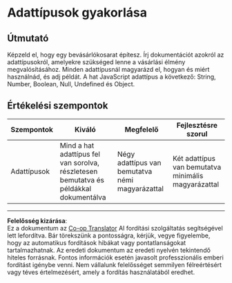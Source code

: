 <!--
CO_OP_TRANSLATOR_METADATA:
{
  "original_hash": "de0ec12c337394806425c7fd2f003b62",
  "translation_date": "2025-10-03T10:32:44+00:00",
  "source_file": "2-js-basics/1-data-types/assignment.md",
  "language_code": "hu"
}
-->
# Adattípusok gyakorlása

## Útmutató

Képzeld el, hogy egy bevásárlókosarat építesz. Írj dokumentációt azokról az adattípusokról, amelyekre szükséged lenne a vásárlási élmény megvalósításához. Minden adattípusnál magyarázd el, hogyan és miért használnád, és adj példát. A hat JavaScript adattípus a következő: String, Number, Boolean, Null, Undefined és Object.

## Értékelési szempontok

Szempontok | Kiváló | Megfelelő | Fejlesztésre szorul
--- | --- | --- | --- |
Adattípusok | Mind a hat adattípus fel van sorolva, részletesen bemutatva és példákkal dokumentálva | Négy adattípus van bemutatva némi magyarázattal | Két adattípus van bemutatva minimális magyarázattal |

---

**Felelősség kizárása**:  
Ez a dokumentum az [Co-op Translator](https://github.com/Azure/co-op-translator) AI fordítási szolgáltatás segítségével lett lefordítva. Bár törekszünk a pontosságra, kérjük, vegye figyelembe, hogy az automatikus fordítások hibákat vagy pontatlanságokat tartalmazhatnak. Az eredeti dokumentum az eredeti nyelvén tekintendő hiteles forrásnak. Fontos információk esetén javasolt professzionális emberi fordítást igénybe venni. Nem vállalunk felelősséget semmilyen félreértésért vagy téves értelmezésért, amely a fordítás használatából eredhet.